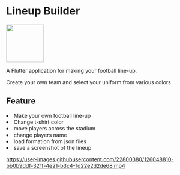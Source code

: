 # Lineup Builder

<img src="https://user-images.githubusercontent.com/22800380/126048485-90536e82-ab69-46e0-8464-ba7a2504c9bd.png" width="100">

A Flutter application for making your football line-up.

Create your own team and select your uniform from various colors

## Feature

<li> Make your own football line-up </li>
<li> Change t-shirt color </li>
<li> move players across the stadium </li>
<li> change players name </li>
<li> load formation from json files </li>
<li> save a screenshot of the lineup </li>




https://user-images.githubusercontent.com/22800380/126048810-bb0b9ddf-321f-4e21-b3c4-1d22e2d2de68.mp4

